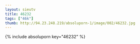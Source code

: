 ```yaml
--- 
layout: sieutv
title: 46232
tags: ["46k"]
thumb: http://94.23.248.219/absoluporn-1/image/002/46232.jpg
---
```

{% include absoluporn key="46232" %} 

